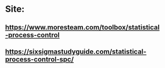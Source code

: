 # Site:
## https://www.moresteam.com/toolbox/statistical-process-control
## https://sixsigmastudyguide.com/statistical-process-control-spc/
